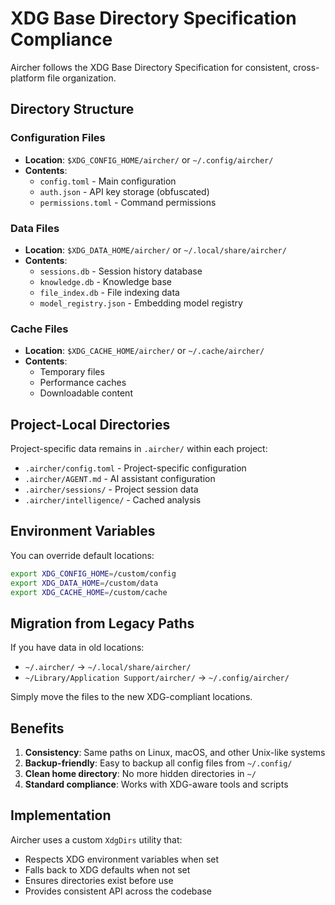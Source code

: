 # XDG Base Directory Specification Compliance

Aircher follows the XDG Base Directory Specification for consistent, cross-platform file organization.

## Directory Structure

### Configuration Files
- **Location**: `$XDG_CONFIG_HOME/aircher/` or `~/.config/aircher/`
- **Contents**: 
  - `config.toml` - Main configuration
  - `auth.json` - API key storage (obfuscated)
  - `permissions.toml` - Command permissions

### Data Files  
- **Location**: `$XDG_DATA_HOME/aircher/` or `~/.local/share/aircher/`
- **Contents**:
  - `sessions.db` - Session history database
  - `knowledge.db` - Knowledge base
  - `file_index.db` - File indexing data
  - `model_registry.json` - Embedding model registry

### Cache Files
- **Location**: `$XDG_CACHE_HOME/aircher/` or `~/.cache/aircher/`
- **Contents**:
  - Temporary files
  - Performance caches
  - Downloadable content

## Project-Local Directories

Project-specific data remains in `.aircher/` within each project:
- `.aircher/config.toml` - Project-specific configuration
- `.aircher/AGENT.md` - AI assistant configuration
- `.aircher/sessions/` - Project session data
- `.aircher/intelligence/` - Cached analysis

## Environment Variables

You can override default locations:
```bash
export XDG_CONFIG_HOME=/custom/config
export XDG_DATA_HOME=/custom/data  
export XDG_CACHE_HOME=/custom/cache
```

## Migration from Legacy Paths

If you have data in old locations:
- `~/.aircher/` → `~/.local/share/aircher/`
- `~/Library/Application Support/aircher/` → `~/.config/aircher/`

Simply move the files to the new XDG-compliant locations.

## Benefits

1. **Consistency**: Same paths on Linux, macOS, and other Unix-like systems
2. **Backup-friendly**: Easy to backup all config files from `~/.config/`
3. **Clean home directory**: No more hidden directories in `~/`
4. **Standard compliance**: Works with XDG-aware tools and scripts

## Implementation

Aircher uses a custom `XdgDirs` utility that:
- Respects XDG environment variables when set
- Falls back to XDG defaults when not set
- Ensures directories exist before use
- Provides consistent API across the codebase